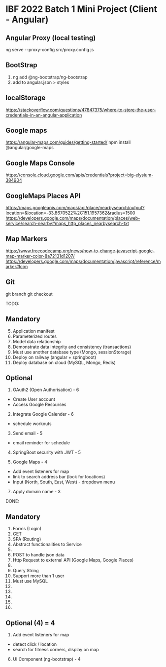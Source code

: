 # IBF 2022 Batch 1 Mini Project (Client - Angular)

## Angular Proxy (local testing)
ng serve --proxy-config src/proxy.config.js

## BootStrap
1. ng add @ng-bootstrap/ng-bootstrap
2. add to angular.json > styles

## localStorage
https://stackoverflow.com/questions/47847375/where-to-store-the-user-credentials-in-an-angular-application


## Google maps
https://angular-maps.com/guides/getting-started/
npm install @angular/google-maps

## Google Maps Console
https://console.cloud.google.com/apis/credentials?project=big-elysium-384904

## GoogleMaps Places API
https://maps.googleapis.com/maps/api/place/nearbysearch/output?location=&location=-33.8670522%2C151.1957362&radius=1500
https://developers.google.com/maps/documentation/places/web-service/search-nearby#maps_http_places_nearbysearch-txt

## Map Markers
https://www.freecodecamp.org/news/how-to-change-javascript-google-map-marker-color-8a72131d1207/
https://developers.google.com/maps/documentation/javascript/reference/marker#Icon


## Git
git branch <branch name>
git checkout <branch name>




TODO:
## Mandatory
5. Application manifest
8. Parameterized routes
12. Model data relationship
13. Demonstrate data integrity and consistency (transactions)
14. Must use another database type (Mongo, sessionStorage)
15. Deploy on railway (angular + springboot)
16. Deploy database on cloud (MySQL, Mongo, Redis)

## Optional
1. OAuth2 (Open Authorisation) - 6
- Create User account
- Access Google Resourses

2. Integrate Google Calender - 6
- schedule workouts

3. Send email - 5
- email reminder for schedule

4. SpringBoot security with JWT - 5

5. Google Maps - 4
- Add event listeners for map
- link to search address bar (look for locations)
- Input (North, South, East, West) - dropdown menu



7. Apply domain name - 3


DONE: 
## Mandatory
1. Forms (Login)
2. GET 
3. SPA (Routing)
4. Abstract functionalities to Service
5. 
6. POST to handle json data
7. Http Request to external API (Google Maps, Google Places)
8. 
9. Query String
10. Support more than 1 user
11. Must use MySQL
12. 
13. 
14. 
15. 
16. 

## Optional (4) = 4
1. Add event listeners for map
- detect click / location
- search for fitness corners, display on map

6. UI Component (ng-bootstrap) - 4